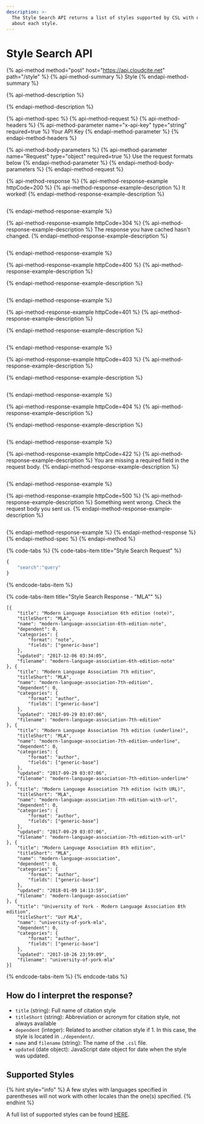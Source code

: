 ```yaml
---
description: >-
  The Style Search API returns a list of styles supported by CSL with details
  about each style.
---
```


# Style Search API

{% api-method method="post" host="https://api.cloudcite.net" path="/style" %}
{% api-method-summary %}
Style
{% endapi-method-summary %}

{% api-method-description %}

{% endapi-method-description %}

{% api-method-spec %}
{% api-method-request %}
{% api-method-headers %}
{% api-method-parameter name="x-api-key" type="string" required=true %}
Your API Key
{% endapi-method-parameter %}
{% endapi-method-headers %}

{% api-method-body-parameters %}
{% api-method-parameter name="Request" type="object" required=true %}
Use the request formats below
{% endapi-method-parameter %}
{% endapi-method-body-parameters %}
{% endapi-method-request %}

{% api-method-response %}
{% api-method-response-example httpCode=200 %}
{% api-method-response-example-description %}
It worked!
{% endapi-method-response-example-description %}

```text

```
{% endapi-method-response-example %}

{% api-method-response-example httpCode=304 %}
{% api-method-response-example-description %}
The response you have cached hasn't changed.
{% endapi-method-response-example-description %}

```text

```
{% endapi-method-response-example %}

{% api-method-response-example httpCode=400 %}
{% api-method-response-example-description %}

{% endapi-method-response-example-description %}

```text

```
{% endapi-method-response-example %}

{% api-method-response-example httpCode=401 %}
{% api-method-response-example-description %}

{% endapi-method-response-example-description %}

```text

```
{% endapi-method-response-example %}

{% api-method-response-example httpCode=403 %}
{% api-method-response-example-description %}

{% endapi-method-response-example-description %}

```text

```
{% endapi-method-response-example %}

{% api-method-response-example httpCode=404 %}
{% api-method-response-example-description %}

{% endapi-method-response-example-description %}

```text

```
{% endapi-method-response-example %}

{% api-method-response-example httpCode=422 %}
{% api-method-response-example-description %}
You are missing a required field in the request body.
{% endapi-method-response-example-description %}

```text

```
{% endapi-method-response-example %}

{% api-method-response-example httpCode=500 %}
{% api-method-response-example-description %}
Something went wrong. Check the request body you sent us.
{% endapi-method-response-example-description %}

```text

```
{% endapi-method-response-example %}
{% endapi-method-response %}
{% endapi-method-spec %}
{% endapi-method %}

{% code-tabs %}
{% code-tabs-item title="Style Search Request" %}
```javascript
{
    "search":"query"
}
```
{% endcode-tabs-item %}

{% code-tabs-item title="Style Search Response - \"MLA\"" %}
```
[{
    "title": "Modern Language Association 6th edition (note)",
    "titleShort": "MLA",
    "name": "modern-language-association-6th-edition-note",
    "dependent": 0,
    "categories": {
        "format": "note",
        "fields": ["generic-base"]
    },
    "updated": "2017-12-06 03:34:05",
    "filename": "modern-language-association-6th-edition-note"
}, {
    "title": "Modern Language Association 7th edition",
    "titleShort": "MLA",
    "name": "modern-language-association-7th-edition",
    "dependent": 0,
    "categories": {
        "format": "author",
        "fields": ["generic-base"]
    },
    "updated": "2017-09-29 03:07:06",
    "filename": "modern-language-association-7th-edition"
}, {
    "title": "Modern Language Association 7th edition (underline)",
    "titleShort": "MLA",
    "name": "modern-language-association-7th-edition-underline",
    "dependent": 0,
    "categories": {
        "format": "author",
        "fields": ["generic-base"]
    },
    "updated": "2017-09-29 03:07:06",
    "filename": "modern-language-association-7th-edition-underline"
}, {
    "title": "Modern Language Association 7th edition (with URL)",
    "titleShort": "MLA",
    "name": "modern-language-association-7th-edition-with-url",
    "dependent": 0,
    "categories": {
        "format": "author",
        "fields": ["generic-base"]
    },
    "updated": "2017-09-29 03:07:06",
    "filename": "modern-language-association-7th-edition-with-url"
}, {
    "title": "Modern Language Association 8th edition",
    "titleShort": "MLA",
    "name": "modern-language-association",
    "dependent": 0,
    "categories": {
        "format": "author",
        "fields": ["generic-base"]
    },
    "updated": "2018-01-09 14:13:59",
    "filename": "modern-language-association"
}, {
    "title": "University of York - Modern Language Association 8th edition",
    "titleShort": "UoY MLA",
    "name": "university-of-york-mla",
    "dependent": 0,
    "categories": {
        "format": "author",
        "fields": ["generic-base"]
    },
    "updated": "2017-10-26 23:59:09",
    "filename": "university-of-york-mla"
}]
```
{% endcode-tabs-item %}
{% endcode-tabs %}

## How do I interpret the response?

* `title` \(string\): Full name of citation style
* `titleShort` \(string\): Abbreviation or acronym for citation style, not always available
* `dependent` \(integer\): Related to another citation style if 1. In this case, the style is located in `./dependent/`.
* `name` and `filename` \(string\): The name of the `.csl` file.
* `updated` \(date object\): JavaScript date object for date when the style was updated.

## Supported Styles

{% hint style="info" %}
A few styles with languages specified in parentheses will not work with other locales than the one\(s\) specified.
{% endhint %}

A full list of supported styles can be found [HERE](https://cloudcite.net/static/styles.txt).


